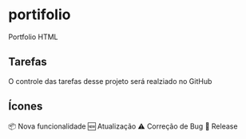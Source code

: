 # portifolio
Portfolio HTML

## Tarefas
O controle das tarefas desse projeto será realziado no GitHub

## Ícones

:package: Nova funcionalidade
:new: Atualização
:warning: Correção de Bug
:checkered_flag: Release